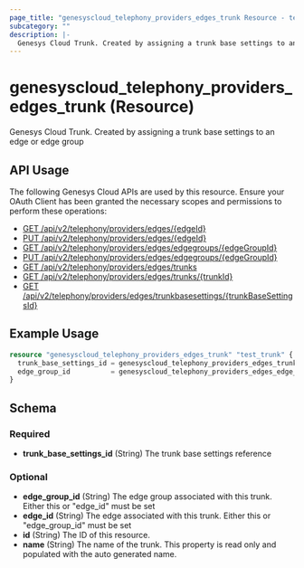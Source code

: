 ```yaml
---
page_title: "genesyscloud_telephony_providers_edges_trunk Resource - terraform-provider-genesyscloud"
subcategory: ""
description: |-
  Genesys Cloud Trunk. Created by assigning a trunk base settings to an edge or edge group
---
```

# genesyscloud_telephony_providers_edges_trunk (Resource)

Genesys Cloud Trunk. Created by assigning a trunk base settings to an edge or edge group

## API Usage
The following Genesys Cloud APIs are used by this resource. Ensure your OAuth Client has been granted the necessary scopes and permissions to perform these operations:

* [GET /api/v2/telephony/providers/edges/{edgeId}](https://developer.genesys.cloud/api/rest/v2/telephonyprovidersedge/#get-api-v2-telephony-providers-edges--edgeId-)
* [PUT /api/v2/telephony/providers/edges/{edgeId}](https://developer.genesys.cloud/api/rest/v2/telephonyprovidersedge/#put-api-v2-telephony-providers-edges--edgeId-)
* [GET /api/v2/telephony/providers/edges/edgegroups/{edgeGroupId}](https://developer.genesys.cloud/api/rest/v2/telephonyprovidersedge/#get-api-v2-telephony-providers-edges-edgegroups--edgeGroupId-)
* [PUT /api/v2/telephony/providers/edges/edgegroups/{edgeGroupId}](https://developer.genesys.cloud/api/rest/v2/telephonyprovidersedge/#put-api-v2-telephony-providers-edges-edgegroups--edgeGroupId-)
* [GET /api/v2/telephony/providers/edges/trunks](https://developer.genesys.cloud/api/rest/v2/telephonyprovidersedge/#get-api-v2-telephony-providers-edges-trunks)
* [GET /api/v2/telephony/providers/edges/trunks/{trunkId}](https://developer.genesys.cloud/api/rest/v2/telephonyprovidersedge/#get-api-v2-telephony-providers-edges-trunks--trunkId-)
* [GET /api/v2/telephony/providers/edges/trunkbasesettings/{trunkBaseSettingsId}](https://developer.genesys.cloud/api/rest/v2/telephonyprovidersedge/#get-api-v2-telephony-providers-edges-trunkbasesettings--trunkBaseSettingsId-)


## Example Usage

```terraform
resource "genesyscloud_telephony_providers_edges_trunk" "test_trunk" {
  trunk_base_settings_id = genesyscloud_telephony_providers_edges_trunkbasesettings.trunkBaseSettings.id
  edge_group_id          = genesyscloud_telephony_providers_edges_edge_group.edgeGroup.id
}
```

<!-- schema generated by tfplugindocs -->
## Schema

### Required

- **trunk_base_settings_id** (String) The trunk base settings reference

### Optional

- **edge_group_id** (String) The edge group associated with this trunk. Either this or "edge_id" must be set
- **edge_id** (String) The edge associated with this trunk. Either this or "edge_group_id" must be set
- **id** (String) The ID of this resource.
- **name** (String) The name of the trunk. This property is read only and populated with the auto generated name.

